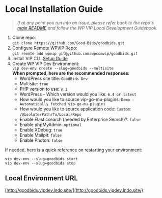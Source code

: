 # Local Installation Guide

> _If at any point you run into an issue, please refer back to the repo's [main README](../README.md) and follow the WP VIP Local Development Guidebook._

1. Clone repo:  
`git clone https://github.com/Good-Bids/goodbids.git`
2. Configure Remote WPVIP Repo:   
`git remote add wpvip git@github.com:wpcomvip/goodbids.git`
3. Install VIP CLI: [Setup Guide](https://docs.wpvip.com/technical-references/vip-cli/installing-vip-cli/)
4. Create WP VIP Dev Environment:  
`vip dev-env create --slug=goodbids --multisite`  
   **When prompted, here are the recommended responses:**
   * WordPress site title: `GoodBids Dev`
   * Multisite: `true`
   * PHP version to use: `8.1`
   * WordPress - Which version would you like: 
      `6.4 or latest`
   * How would you like to source vip-go-mu-plugins: `Demo - Automatically fetched vip-go-mu-plugins`
   * How would you like to source application code: `Custom`: `/Absolute/Path/To/Local/Repo`
   * Enable Elasticsearch (needed by Enterprise Search)?: `false`
   * Enable phpMyAdmin: `optional`
   * Enable XDebug: `true`
   * Enable Mailpit: `false`
   * Enable Photon: `false`

If needed, here is a quick reference on restarting your environment:
```
vip dev-env --slug=goodbids start
vip dev-env --slug=goodbids stop
```

## Local Environment URL

[http://goodbids.vipdev.lndo.site/](http://goodbids.vipdev.lndo.site/)

